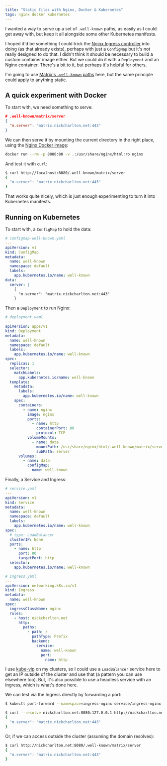 ```yaml
---
title: "Static files with Nginx, Docker & Kubernetes"
tags: nginx docker kubernetes
---
```


I wanted a way to serve up a set of `.well-known` paths, as easily as I could
get away with, but keep it all alongside some other Kubernetes manifests.

I hoped it'd be something I could trick the [Nginx Ingress controller][3] into
doing (as that already exists), perhaps with just a `ConfigMap` but it's not
really designed to do that. I didn't think it should be necessary to build a
custom container image either. But we could do it with a `Deployment` and an
Nginx container. There's a bit to it, but perhaps it's helpful for others.

I'm going to use [Matrix's `.well-known` paths][1] here, but the same principle
could apply to anything static.

## A quick experiment with Docker

To start with, we need something to serve:

```json
# .well-known/matrix/server
{
  "m.server": "matrix.nickcharlton.net:443"
}
```

We can then serve it by mounting the current directory in the right place,
using the [Nginx Docker image][2]:

```sh
docker run --rm -p 8080:80 -v .:/usr/share/nginx/html:ro nginx
```

And test it with `curl`:

```sh
$ curl http://localhost:8080/.well-known/matrix/server
{
  "m.server": "matrix.nickcharlton.net:443"
}
```

That works quite nicely, which is just enough experimenting to turn it into
Kubernetes manifests.

## Running on Kubernetes

To start with, a `ConfigMap` to hold the data:

```yaml
# configmap-well-known.yaml
---
apiVersion: v1
kind: ConfigMap
metadata:
  name: well-known
  namespace: default
  labels:
    app.kubernetes.io/name: well-known
data:
  server: |
    {
      "m.server": "matrix.nickcharlton.net:443"
    }
```

Then a `Deployment` to run Nginx:

```yaml
# deployment.yaml
---
apiVersion: apps/v1
kind: Deployment
metadata:
  name: well-known
  namespace: default
  labels:
    app.kubernetes.io/name: well-known
spec:
  replicas: 1
  selector:
    matchLabels:
      app.kubernetes.io/name: well-known
  template:
    metadata:
      labels:
        app.kubernetes.io/name: well-known
    spec:
      containers:
        - name: nginx
          image: nginx
          ports:
            - name: http
              containerPort: 80
              protocol: TCP
          volumeMounts:
            - name: data
              mountPath: /usr/share/nginx/html/.well-known/matrix/server
              subPath: server
      volumes:
        - name: data
          configMap:
            name: well-known
```

Finally, a Service and Ingress:

```yaml
# service.yaml
---
apiVersion: v1
kind: Service
metadata:
  name: well-known
  namespace: default
  labels:
    app.kubernetes.io/name: well-known
spec:
  # type: LoadBalancer
  clusterIP: None
  ports:
    - name: http
      port: 80
      targetPort: http
  selector:
    app.kubernetes.io/name: well-known
```

```yaml
# ingress.yaml
---
apiVersion: networking.k8s.io/v1
kind: Ingress
metadata:
  name: well-known
spec:
  ingressClassName: nginx
  rules:
    - host: nickcharlton.net
      http:
        paths:
          - path: /
            pathType: Prefix
            backend:
              service:
                name: well-known
                port:
                  name: http
```

I use [kube-vip][4] on my clusters, so I could use a `LoadBalancer`
service here to get an IP outside of the cluster and use that (a pattern you
can use elsewhere too). But, it's also possible to use a headless service with
an Ingress, which is what's done here.

We can test via the Ingress directly by forwarding a port:

```sh
$ kubectl port-forward --namespace=ingress-nginx service/ingress-nginx-controller 8080:80
```

```sh
$ curl --resolve nickcharlton.net:8080:127.0.0.1 http://nickcharlton.net:8080/.well-known/matrix/server
{
  "m.server": "matrix.nickcharlton.net:443"
}
```

Or, if we can access outside the cluster (assuming the domain resolves):

```sh
$ curl http://nickcharlton.net:8080/.well-known/matrix/server
{
  "m.server": "matrix.nickcharlton.net:443"
}
```

[1]: https://spec.matrix.org/v1.14/client-server-api/#well-known-uri
[2]: https://hub.docker.com/_/nginx
[3]: https://kubernetes.github.io/ingress-nginx/
[4]: https://kube-vip.io/
